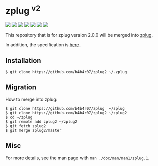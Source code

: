 # zplug <sup>v2</sup>

[![](https://img.shields.io/travis/b4b4r07/zplug2.svg?style=flat-square)][travis]
[![](http://issuestats.com/github/b4b4r07/zplug/badge/issue?style=flat-square)][issuestats]
[![](http://issuestats.com/github/b4b4r07/zplug/badge/pr?style=flat-square)][issuestats]
[![](https://img.shields.io/badge/license-MIT-blue.svg?style=flat-square)][license]
[![](https://img.shields.io/badge/zplug-v2.0.0-ca7f85.svg?style=flat-square)][history]
[![](https://img.shields.io/badge/gitter-join-FF2B6E.svg?style=flat-square)][gitter]
[![](https://img.shields.io/badge/documentation-wiki-00b0cc.svg?style=flat-square)][wiki]

This repository that is for zplug version 2.0.0 will be merged into [zplug](https://github.com/b4b4r07/zplug).

In addition, the specification is [here](https://github.com/b4b4r07/zplug/issues/71).

## Installation

```console
$ git clone https://github.com/b4b4r07/zplug2 ~/.zplug
```

## Migration

How to merge into zplug:

```console
$ git clone https://github.com/b4b4r07/zplug  ~/zplug
$ git clone https://github.com/b4b4r07/zplug2 ~/zplug2
$ cd ~/zplug
$ git remote add zplug2 ~/zplug2
$ git fetch zplug2
$ git merge zplug2/master
```

## Misc

For more details, see the man page with `man ./doc/man/man1/zplug.1`.

[travis]: https://travis-ci.org/b4b4r07/zplug2
[issuestats]: http://issuestats.com/github/b4b4r07/zplug
[license]: http://b4b4r07.mit-license.org
[history]: https://github.com/b4b4r07/zplug/wiki/history
[gitter]: https://gitter.im/b4b4r07/zplug
[wiki]: https://github.com/b4b4r07/zplug/wiki
